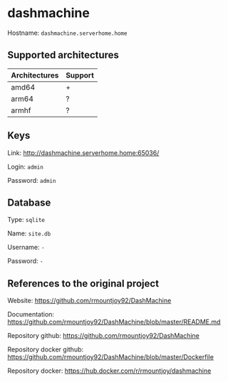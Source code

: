 # dashmachine
Hostname: `dashmachine.serverhome.home`

## Supported architectures
| Architectures | Support |
| :------------ | :------ |
| amd64         | +       |
| arm64         | ?       |
| armhf         | ?       |

## Keys
Link: http://dashmachine.serverhome.home:65036/

Login: `admin`

Password: `admin`

## Database
Type: `sqlite`

Name: `site.db`

Username: `-`

Password: `-`

## References to the original project
Website: https://github.com/rmountjoy92/DashMachine

Documentation: https://github.com/rmountjoy92/DashMachine/blob/master/README.md

Repository github: https://github.com/rmountjoy92/DashMachine

Repository docker github: https://github.com/rmountjoy92/DashMachine/blob/master/Dockerfile

Repository docker: https://hub.docker.com/r/rmountjoy/dashmachine